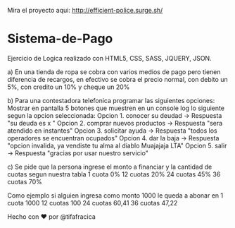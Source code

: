 Mira el proyecto aqui: http://efficient-police.surge.sh/

# Sistema-de-Pago
Ejercicio de Logica realizado con HTML5, CSS, SASS, JQUERY, JSON.

a) En una tienda de ropa se cobra con varios medios de pago pero tienen diferencia de recargos, en efectivo se cobra el precio normal, con debito un 5%, con credito un 10% y cheque un 20%

b) Para una contestadora telefonica programar las siguientes opciones: 
Mostrar en pantalla 5 botones que muestren en un console log lo siguiente segun la opcion seleccionada: 
Opcion 1. conocer su deudad ->	Respuesta "su deuda es x " 
Opcion 2. comprar nuevos productos ->	Respuesta "sera atendido en instantes" 
Opcion 3. solicitar ayuda ->	Respuesta "todos los operadores se encuentran ocupados" 
Opcion 4. dar la baja ->	Respuesta "opcion invalida, ya vendiste tu alma al diablo Muajajaja LTA" 
Opcion 5. salir ->	Respuesta "gracias por usar nuestro servicio"

c) Se pide que la persona ingrese el monto a financiar y la cantidad de cuotas segun nuestra tabla 
1 cuota 0% 
12 cuotas	20% 
24 cuotas	45% 
36 cuotas	70% 

Como ejemplo si alguien ingresa como monto 1000 le queda a abonar en 
1 cuota	1000 
12 cuotas	100 
24 cuotas	60,41 
36 cuotas	47,22 

Hecho con :heart: por @tifafracica

